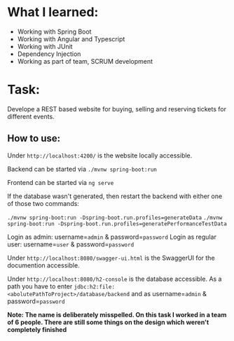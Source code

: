 # What I learned:
* Working with Spring Boot
* Working with Angular and Typescript
* Working with JUnit
* Dependency Injection
* Working as part of team, SCRUM development

# Task:
Develope a REST based website for buying, selling and reserving tickets for different events.

## How to use:

Under `http://localhost:4200/` is the website locally accessible.

Backend can be started via `./mvnw spring-boot:run`

Frontend can be started via `ng serve`

If the database wasn't generated, then restart the backend with either one of those two commands:

`./mvnw spring-boot:run -Dspring-boot.run.profiles=generateData`
`./mvnw spring-boot:run -Dspring-boot.run.profiles=generatePerformanceTestData`

Login as admin: username=`admin` & password=`password`
Login as regular user: username=`user` & password=`password`

Under `http://localhost:8080/swagger-ui.html` is the SwaggerUI for the documention accessible.

Under `http://localhost:8080/h2-console` is the database accessible. As a path you have to enter `jdbc:h2:file:<abolutePathToProject>/database/backend` and as username=`admin` & password=`password`
    
**Note: The name is deliberately misspelled. On this task I worked in a team of 6 people. There are still some things on the design which weren't completely finished**

